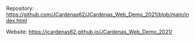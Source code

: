 Repository: https://github.com/JCardenas62/JCardenas_Web_Demo_2021/blob/main/index.html


Website: https://jcardenas62.github.io/JCardenas_Web_Demo_2021/
